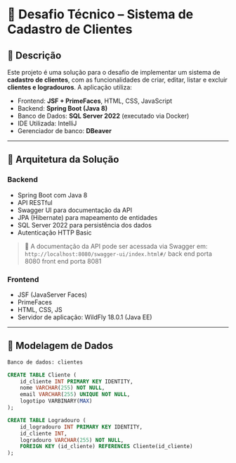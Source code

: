 # 💼 Desafio Técnico – Sistema de Cadastro de Clientes

## 📘 Descrição

Este projeto é uma solução para o desafio de implementar um sistema de **cadastro de clientes**, com as funcionalidades de criar, editar, listar e excluir **clientes e logradouros**. A aplicação utiliza:

- Frontend: **JSF + PrimeFaces**, HTML, CSS, JavaScript  
- Backend: **Spring Boot (Java 8)**  
- Banco de Dados: **SQL Server 2022** (executado via Docker)  
- IDE Utilizada: IntelliJ  
- Gerenciador de banco: **DBeaver**

---

## 📐 Arquitetura da Solução

### Backend
- Spring Boot com Java 8  
- API RESTful  
- Swagger UI para documentação da API  
- JPA (Hibernate) para mapeamento de entidades  
- SQL Server 2022 para persistência dos dados  
- Autenticação HTTP Basic  

> 📄 A documentação da API pode ser acessada via Swagger em:  
> `http://localhost:8080/swagger-ui/index.html#/` 
back end porta 8080
> front end porta 8081
> 
### Frontend
- JSF (JavaServer Faces)  
- PrimeFaces  
- HTML, CSS, JS  
- Servidor de aplicação: WildFly 18.0.1 (Java EE)

---

## 🧱 Modelagem de Dados

```sql
Banco de dados: clientes

CREATE TABLE Cliente (
    id_cliente INT PRIMARY KEY IDENTITY,
    nome VARCHAR(255) NOT NULL,
    email VARCHAR(255) UNIQUE NOT NULL,
    logotipo VARBINARY(MAX)
);

CREATE TABLE Logradouro (
    id_logradouro INT PRIMARY KEY IDENTITY,
    id_cliente INT,
    logradouro VARCHAR(255) NOT NULL,
    FOREIGN KEY (id_cliente) REFERENCES Cliente(id_cliente)
);
